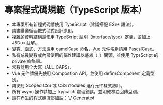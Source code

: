 # 專案程式碼規範（TypeScript 版本）

- 本專案所有新程式碼請使用 TypeScript（建議搭配 ES6+ 語法）。
- 請盡量遵循函數式程式設計原則。
- 複雜的資料結構請使用 TypeScript 型別（interface/type）定義，並加上 JSDoc 註解。
- 變數、函式、方法請用 camelCase 命名，Vue 元件名稱請用 PascalCase。
- 私有成員變數或內部使用的屬性建議以底線（_）開頭，並使用 TypeScript 的 private 修飾詞。
- 常數請用全大寫（ALL_CAPS）。
- Vue 元件請優先使用 Composition API，並使用 defineComponent 定義型別。
- 請使用 Scoped CSS 或 CSS modules 進行元件樣式設計。
- 所有 async 操作請加上 try/catch 處理錯誤，並明確標註回傳型別。
- 請在產生的程式碼頂部加註：`// Generated